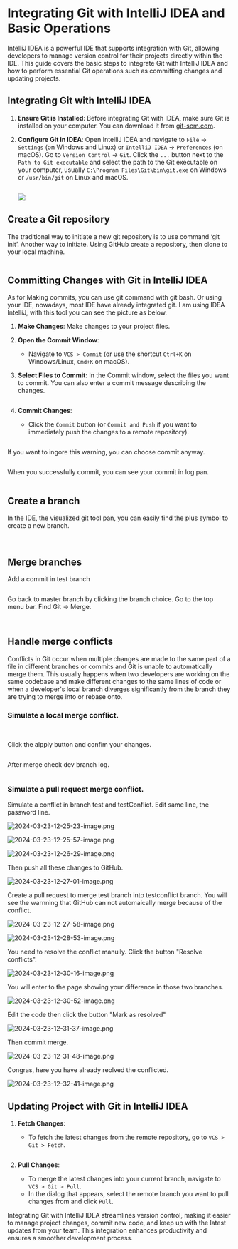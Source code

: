 # Integrating Git with IntelliJ IDEA and Basic Operations

IntelliJ IDEA is a powerful IDE that supports integration with Git, allowing developers to manage version control for their projects directly within the IDE. This guide covers the basic steps to integrate Git with IntelliJ IDEA and how to perform essential Git operations such as committing changes and updating projects.

## Integrating Git with IntelliJ IDEA

1. **Ensure Git is Installed**: Before integrating Git with IDEA, make sure Git is installed on your computer. You can download it from [git-scm.com](https://git-scm.com/).

2. **Configure Git in IDEA**: Open IntelliJ IDEA and navigate to `File` -> `Settings` (on Windows and Linux) or `IntelliJ IDEA` -> `Preferences` (on macOS). Go to `Version Control` -> `Git`. Click the `...` button next to the `Path to Git executable` and select the path to the Git executable on your computer, usually `C:\Program Files\Git\bin\git.exe` on Windows or `/usr/bin/git` on Linux and macOS.
   
   <img title="" src="./images/2024-03-23-00-20-10-image.png" alt="" data-align="center">
   
   ![](./images/2024-03-23-00-21-00-image.png)

## Create a Git repository

The traditional way to initiate a new git repository is to use command ‘git init’. Another way to initiate. Using GitHub create a repository, then clone to your local machine.

<img title="" src="./images/2024-03-23-11-29-18-image.png" alt="" data-align="center">

## Committing Changes with Git in IntelliJ IDEA

As for Making commits, you can use git command with git bash. Or using your IDE, nowadays, most IDE have already integrated git. I am using IDEA IntelliJ, with this tool you can see the picture as below. 

1. **Make Changes**: Make changes to your project files.

2. **Open the Commit Window**:
   
   - Navigate to `VCS > Commit` (or use the shortcut `Ctrl+K` on Windows/Linux, `Cmd+K` on macOS).

3. **Select Files to Commit**: In the Commit window, select the files you want to commit. You can also enter a commit message describing the changes.
   
   <img title="" src="./images/2024-03-23-11-34-33-image.png" alt="" data-align="center">

4. **Commit Changes**:
   
   - Click the `Commit` button (or `Commit and Push` if you want to immediately push the changes to a remote repository).
     
     <img title="" src="./images/2024-03-23-11-33-16-image.png" alt="" data-align="center">

If you want to ingore this warning, you can choose commit anyway.

<img title="" src="./images/2024-03-23-11-36-24-image.png" alt="" data-align="center">

When you successfully commit, you can see your commit in log pan.

<img title="" src="./images/2024-03-23-11-38-09-image.png" alt="" data-align="center">

## Create a branch

In the IDE, the visualized git tool pan, you can easily find the plus symbol to create a new branch.

<img title="" src="./images/2024-03-23-11-40-15-image.png" alt="" data-align="center">

<img title="" src="./images/2024-03-23-11-40-36-image.png" alt="" data-align="center">

## Merge branches

Add a commit in test branch

<img title="" src="./images/2024-03-23-11-43-09-image.png" alt="" data-align="center">

Go back to master branch by clicking the branch choice.
Go to the top menu bar. Find Git -> Merge.

<img title="" src="./images/2024-03-23-11-43-47-image.png" alt="" data-align="center">

<img title="" src="./images/2024-03-23-11-44-05-image.png" alt="" data-align="center"><img title="" src="./images/2024-03-23-11-44-25-image.png" alt="" data-align="center">

## Handle merge conflicts

Conflicts in Git occur when multiple changes are made to the same part of a file in different branches or commits and Git is unable to automatically merge them. This usually happens when two developers are working on the same codebase and make different changes to the same lines of code or when a developer's local branch diverges significantly from the branch they are trying to merge into or rebase onto.

### Simulate a local merge conflict.

<img title="" src="./images/2024-03-23-11-53-00-image.png" alt="" data-align="center">

<img title="" src="./images/2024-03-23-11-53-32-image.png" alt="" data-align="center">

Click the alpply button and confim your changes.

<img title="" src="./images/2024-03-23-11-54-13-image.png" alt="" data-align="center">

After merge check dev branch log.

<img title="" src="./images/2024-03-23-11-55-03-image.png" alt="" data-align="center">

### Simulate a pull request merge conflict.

Simulate a conflict in branch test and testConflict. Edit same line, the password line.

![2024-03-23-12-25-23-image.png](./images/2024-03-23-12-25-23-image.png)

![2024-03-23-12-25-57-image.png](./images/2024-03-23-12-25-57-image.png)

![2024-03-23-12-26-29-image.png](./images/2024-03-23-12-26-29-image.png)

Then push all these changes to GitHub.

![2024-03-23-12-27-01-image.png](./images/2024-03-23-12-27-01-image.png)

Create a pull request to merge test branch into testconflict branch. You will see the warnning that GitHub can not automaically merge because of the conflict.

![2024-03-23-12-27-58-image.png](./images/2024-03-23-12-27-58-image.png)

![2024-03-23-12-28-53-image.png](./images/2024-03-23-12-28-53-image.png)

You need to resolve the conflict manully. Click the button "Resolve conflicts".

![2024-03-23-12-30-16-image.png](./images/2024-03-23-12-30-16-image.png)

You will enter to the page showing your difference in those two branches.

![2024-03-23-12-30-52-image.png](./images/2024-03-23-12-30-52-image.png)

Edit the code then click the button "Mark as resolved"

![2024-03-23-12-31-37-image.png](./images/2024-03-23-12-31-37-image.png)

Then commit merge.

![2024-03-23-12-31-48-image.png](./images/2024-03-23-12-31-48-image.png)

Congras, here you have already reolved the conflicted. 

![2024-03-23-12-32-41-image.png](./images/2024-03-23-12-32-41-image.png)

## Updating Project with Git in IntelliJ IDEA

1. **Fetch Changes**:
   
   - To fetch the latest changes from the remote repository, go to `VCS > Git > Fetch`.
     
     <img title="" src="./images/2024-03-23-00-14-00-image.png" alt="" data-align="center">

2. **Pull Changes**:
   
   - To merge the latest changes into your current branch, navigate to `VCS > Git > Pull`.
   - In the dialog that appears, select the remote branch you want to pull changes from and click `Pull`.

Integrating Git with IntelliJ IDEA streamlines version control, making it easier to manage project changes, commit new code, and keep up with the latest updates from your team. This integration enhances productivity and ensures a smoother development process.
